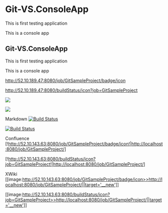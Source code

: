 # Git-VS.ConsoleApp

This is first testing application

This is a console app
## Git-VS.ConsoleApp 

This is first testing application

This is a console app

http://52.10.189.47:8080/job/GitSampleProject/badge/icon

http://52.10.189.47:8080/buildStatus/icon?job=GitSampleProject

<a href='http://52.10.189.47:8080/job/GitSampleProject/'><img src='http://52.10.189.47:8080/job/GitSampleProject/badge/icon'></a>

<a href='http://52.10.143.63:8080/job/GitSampleProject/'><img src='http://52.10.143.63:8080/buildStatus/icon?job=GitSampleProject'></a>

Markdown
[![Build Status](http://52.10.143.63:8080/job/GitSampleProject/badge/icon)](http://localhost:8080/job/GitSampleProject/)

[![Build Status](http://52.10.143.63:8080/buildStatus/icon?job=GitSampleProject)](http://localhost:8080/job/GitSampleProject/)

Confluence
[!http://52.10.143.63:8080/job/GitSampleProject/badge/icon!|http://localhost:8080/job/GitSampleProject/]

[!http://52.10.143.63:8080/buildStatus/icon?job=GitSampleProject!|http://localhost:8080/job/GitSampleProject/]

XWiki
[[image:http://52.10.143.63:8080/job/GitSampleProject/badge/icon>>http://localhost:8080/job/GitSampleProject/||target='__new']]

[[image:http://52.10.143.63:8080/buildStatus/icon?job=GitSampleProject>>http://localhost:8080/job/GitSampleProject/||target='__new']]

